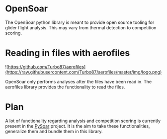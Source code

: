 # OpenSoar

The OpenSoar python library is meant to provide open source tooling for glider flight analysis. This may vary from 
thermal detection to competition scoring.

# Reading in files with aerofiles



![https://github.com/Turbo87/aerofiles](https://raw.githubusercontent.com/Turbo87/aerofiles/master/img/logo.png)

OpenSoar only performs analyses after the files have been read in. The aerofiles library provides the functionality
to read the files.

# Plan
A lot of functionality regarding analysis and competition scoring is currently present in the
[PySoar](https://github.com/GliderGeek/PySoar) project. It is the aim to take these functionalities, generalize them
and bundle them in this library.
